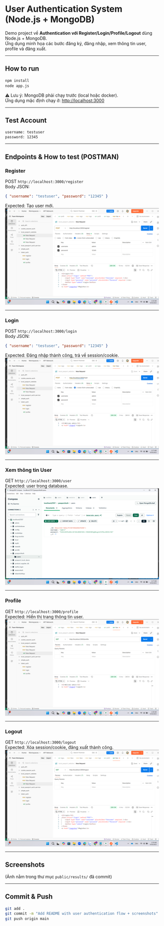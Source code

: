 # User Authentication System (Node.js + MongoDB)

Demo project về **Authentication với Register/Login/Profile/Logout** dùng Node.js + MongoDB.  
Ứng dụng minh họa các bước đăng ký, đăng nhập, xem thông tin user, profile và đăng xuất.

---

## How to run
```bash
npm install
node app.js
```
⚠️ Lưu ý: MongoDB phải chạy trước (local hoặc docker).  
Ứng dụng mặc định chạy ở: [http://localhost:3000](http://localhost:3000)

---

## Test Account
```
username: testuser
password: 12345
```

---

## Endpoints & How to test (POSTMAN)

### Register
POST `http://localhost:3000/register`  
Body JSON:
```json
{ "username": "testuser", "password": "12345" }
```
Expected: Tạo user mới.  
![register](public/results/register.png)

---

### Login
POST `http://localhost:3000/login`  
Body JSON:
```json
{ "username": "testuser", "password": "12345" }
```
Expected: Đăng nhập thành công, trả về session/cookie.  
![login](public/results/login.png)

---

### Xem thông tin User
GET `http://localhost:3000/user`  
Expected: user trong database.  
![user](public/results/user.png)

---

### Profile
GET `http://localhost:3000/profile`  
Expected: Hiển thị trang thông tin user.  
![profile](public/results/profile.png)

---

### Logout
GET `http://localhost:3000/logout`  
Expected: Xóa session/cookie, đăng xuất thành công.  
![logout](public/results/logout.png)

---

## Screenshots
(Ảnh nằm trong thư mục `public/results/` đã commit)

---

## Commit & Push
```bash
git add .
git commit -m "Add README with user authentication flow + screenshots"
git push origin main
```
